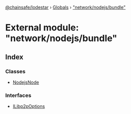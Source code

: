 [@chainsafe/lodestar](../README.md) › [Globals](../globals.md) › ["network/nodejs/bundle"](_network_nodejs_bundle_.md)

# External module: "network/nodejs/bundle"

## Index

### Classes

* [NodejsNode](../classes/_network_nodejs_bundle_.nodejsnode.md)

### Interfaces

* [ILibp2pOptions](../interfaces/_network_nodejs_bundle_.ilibp2poptions.md)

